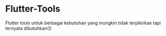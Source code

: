 # Flutter-Tools
Flutter tools untuk berbagai kebutuhan yang mungkin tidak terpikirkan tapi ternyata dibutuhkan😗
